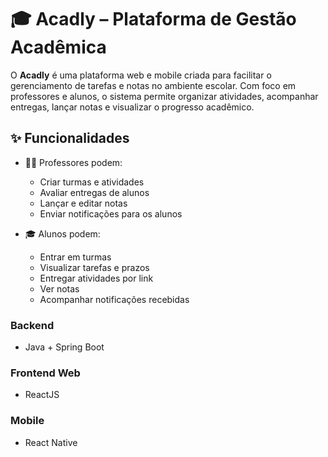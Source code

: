 # 🎓 Acadly – Plataforma de Gestão Acadêmica

O **Acadly** é uma plataforma web e mobile criada para facilitar o gerenciamento de tarefas e notas no ambiente escolar. Com foco em professores e alunos, o sistema permite organizar atividades, acompanhar entregas, lançar notas e visualizar o progresso acadêmico.

## ✨ Funcionalidades

- 👩‍🏫 Professores podem:
  - Criar turmas e atividades
  - Avaliar entregas de alunos
  - Lançar e editar notas
  - Enviar notificações para os alunos

- 🎓 Alunos podem:
  - Entrar em turmas
  - Visualizar tarefas e prazos
  - Entregar atividades por link
  - Ver notas 
  - Acompanhar notificações recebidas
 
### Backend
- Java + Spring Boot

### Frontend Web
- ReactJS

### Mobile
- React Native





